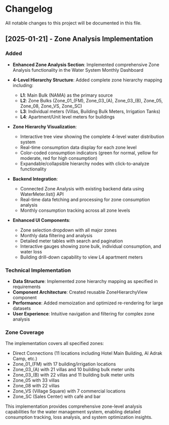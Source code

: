 # Changelog

All notable changes to this project will be documented in this file.

## [2025-01-21] - Zone Analysis Implementation

### Added
- **Enhanced Zone Analysis Section**: Implemented comprehensive Zone Analysis functionality in the Water System Monthly Dashboard
- **4-Level Hierarchy Structure**: Added complete zone hierarchy mapping including:
  - **L1**: Main Bulk (NAMA) as the primary source
  - **L2**: Zone Bulks (Zone_01_(FM), Zone_03_(A), Zone_03_(B), Zone_05, Zone_08, Zone_VS, Zone_SC)
  - **L3**: Individual meters (Villas, Building Bulk Meters, Irrigation Tanks)
  - **L4**: Apartment/Unit level meters for buildings

- **Zone Hierarchy Visualization**: 
  - Interactive tree view showing the complete 4-level water distribution system
  - Real-time consumption data display for each zone level
  - Color-coded consumption indicators (green for normal, yellow for moderate, red for high consumption)
  - Expandable/collapsible hierarchy nodes with click-to-analyze functionality

- **Backend Integration**: 
  - Connected Zone Analysis with existing backend data using WaterMeter.list() API
  - Real-time data fetching and processing for zone consumption analysis
  - Monthly consumption tracking across all zone levels

- **Enhanced UI Components**:
  - Zone selection dropdown with all major zones
  - Monthly data filtering and analysis
  - Detailed meter tables with search and pagination
  - Interactive gauges showing zone bulk, individual consumption, and water loss
  - Building drill-down capability to view L4 apartment meters

### Technical Implementation
- **Data Structure**: Implemented zone hierarchy mapping as specified in requirements
- **Component Architecture**: Created reusable ZoneHierarchyView component
- **Performance**: Added memoization and optimized re-rendering for large datasets
- **User Experience**: Intuitive navigation and filtering for complex zone analysis

### Zone Coverage
The implementation covers all specified zones:
- Direct Connections (11 locations including Hotel Main Building, Al Adrak Camp, etc.)
- Zone_01_(FM) with 17 building/irrigation locations
- Zone_03_(A) with 21 villas and 10 building bulk meter units
- Zone_03_(B) with 22 villas and 11 building bulk meter units  
- Zone_05 with 33 villas
- Zone_08 with 22 villas
- Zone_VS (Village Square) with 7 commercial locations
- Zone_SC (Sales Center) with café and bar

This implementation provides comprehensive zone-level analysis capabilities for the water management system, enabling detailed consumption tracking, loss analysis, and system optimization insights.
